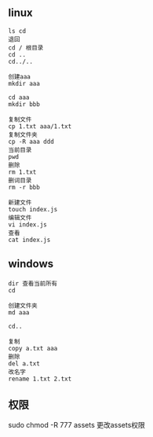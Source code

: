 ## linux
```
ls cd 
退回
cd / 根目录
cd ..
cd../..

创建aaa
mkdir aaa

cd aaa
mkdir bbb

复制文件
cp 1.txt aaa/1.txt
复制文件夹
cp -R aaa ddd
当前目录
pwd
删除
rm 1.txt
删词目录
rm -r bbb

新建文件
touch index.js
编辑文件
vi index.js
查看
cat index.js
```

## windows
```
dir 查看当前所有
cd

创建文件夹
md aaa

cd..

复制
copy a.txt aaa
删除
del a.txt
改名字
rename 1.txt 2.txt

```

## 权限
sudo chmod -R 777 assets   更改assets权限 